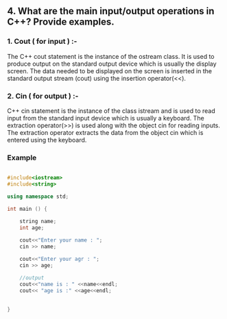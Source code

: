 ## 4. What are the main input/output operations in C++? Provide examples.

### 1. Cout ( for input ) :-
The C++ cout statement is the instance of the ostream class. It is used to produce output on the standard output device which is usually the display screen. The data needed to be displayed on the screen is inserted in the standard output stream (cout) using the insertion operator(<<).


### 2. Cin ( for output ) :-

C++ cin statement is the instance of the class istream and is used to read input from the standard input device which is usually a keyboard. The extraction operator(>>) is used along with the object cin for reading inputs. The extraction operator extracts the data from the object cin which is entered using the keyboard.


### Example 

``` cpp

#include<iostream>
#include<string>

using namespace std;

int main () {

    string name;
    int age;
    
    cout<<"Enter your name : ";
    cin >> name;

    cout<<"Enter your agr : ";
    cin >> age;

    //output
    cout<<"name is : " <<name<<endl;
    cout<< "age is :" <<age<<endl;
    
    
}

```